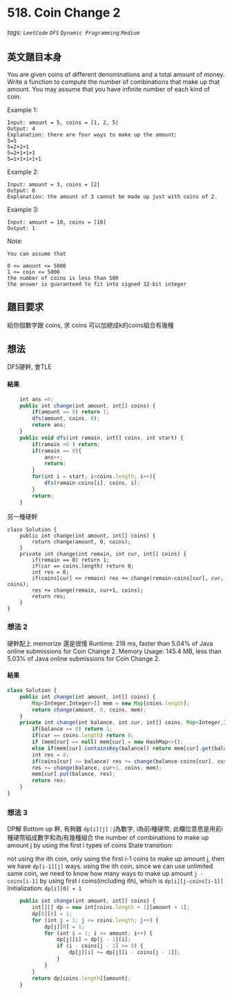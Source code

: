 # 518. Coin Change 2
###### tags: `LeetCode` `DFS` `Dynamic Programming` `Medium`

## 英文題目本身
You are given coins of different denominations and a total amount of money. Write a function to compute the number of combinations that make up that amount. You may assume that you have infinite number of each kind of coin.

 

Example 1:
```
Input: amount = 5, coins = [1, 2, 5]
Output: 4
Explanation: there are four ways to make up the amount:
5=5
5=2+2+1
5=2+1+1+1
5=1+1+1+1+1
```
Example 2:
```
Input: amount = 3, coins = [2]
Output: 0
Explanation: the amount of 3 cannot be made up just with coins of 2.
```
Example 3:
```
Input: amount = 10, coins = [10] 
Output: 1
```

Note:
```
You can assume that

0 <= amount <= 5000
1 <= coin <= 5000
the number of coins is less than 500
the answer is guaranteed to fit into signed 32-bit integer
```
## 題目要求
給你個數字跟 coins, 求 coins 可以加總成k的coins組合有幾種
## 想法
DFS硬幹, 會TLE
#### 結果
```javascript
    int ans =0;
    public int change(int amount, int[] coins) {
        if(amount == 0) return 1;
        dfs(amount, coins, 0);
        return ans;
    }
    public void dfs(int ramain, int[] coins, int start) {
        if(ramain <0 ) return;
        if(ramain == 0){
            ans++;
            return;
        }
        for(int i = start; i<coins.length; i++){
            dfs(ramain-coins[i], coins, i);
        }
        return;
    }
```
另一種硬幹
```
class Solution {
    public int change(int amount, int[] coins) {
        return change(amount, 0, coins);    
    }
    private int change(int remain, int cur, int[] coins) {
        if(remain == 0) return 1;
        if(cur == coins.length) return 0;
        int res = 0;
        if(coins[cur] <= remain) res += change(remain-coins[cur], cur, coins);
        res += change(remain, cur+1, coins);
        return res;
    }
}
```

### 想法 2
硬幹配上 memorize 還是很慢
Runtime: 218 ms, faster than 5.04% of Java online submissions for Coin Change 2.
Memory Usage: 145.4 MB, less than 5.03% of Java online submissions for Coin Change 2.
#### 結果
```javascript
class Solution {
    public int change(int amount, int[] coins) {
        Map<Integer,Integer>[] mem = new Map[coins.length];
        return change(amount, 0, coins, mem);    
    }
    private int change(int balance, int cur, int[] coins, Map<Integer,Integer>[] mem) {
        if(balance == 0) return 1;
        if(cur == coins.length) return 0;
        if (mem[cur] == null) mem[cur] = new HashMap<>();
        else if(mem[cur].containsKey(balance)) return mem[cur].get(balance); 
        int res = 0;
        if(coins[cur] <= balance) res += change(balance-coins[cur], cur, coins, mem);
        res += change(balance, cur+1, coins, mem);
        mem[cur].put(balance, res);
        return res;
    }
}
```

### 想法 3
DP解  Bottom up 幹, 有夠難
`dp[i][j]` : j為數字, i為前i種硬幣, 此欄位意思是用前i種硬幣組成數字和為j有幾種組合
the number of combinations to make up amount j by using the first i types of coins
State transition:

not using the ith coin, only using the first i-1 coins to make up amount j, then we have `dp[i-1][j]` ways.
using the ith coin, since we can use unlimited same coin, we need to know how many ways to make up amount `j - coins[i-1]` by using first i coins(including ith), which is `dp[i][j-coins[i-1]]`
Initialization: `dp[i][0] = 1`
```javascript
    public int change(int amount, int[] coins) {
        int[][] dp = new int[coins.length + 1][amount + 1];
        dp[0][0] = 1;        
        for (int j = 1; j <= coins.length; j++) {
            dp[j][0] = 1;
            for (int i = 1; i <= amount; i++) {
                dp[j][i] = dp[j - 1][i];
                if (i - coins[j - 1] >= 0) {
                    dp[j][i] += dp[j][i - coins[j - 1]];
                }
            }
        }
        return dp[coins.length][amount];
    }
```